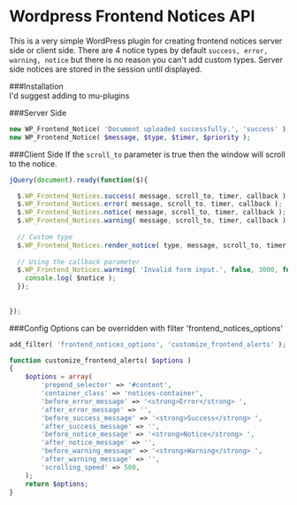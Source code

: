 Wordpress Frontend Notices API
==============================

This is a very simple WordPress plugin for creating frontend notices server side or client side. There are 4 notice types by default <code>success, error, warning, notice</code> but there is no reason you can't add custom types. Server side notices are stored in the session until displayed.

###Installation  
I'd suggest adding to mu-plugins

###Server Side
````php
new WP_Frontend_Notice( 'Document uploaded successfully.', 'success' ); 
new WP_Frontend_Notice( $message, $type, $timer, $priority ); 
````

###Client Side
If the <code>scroll_to</code> parameter is true then the window will scroll to the notice.
````javascript
jQuery(document).ready(function($){

  $.WP_Frontend_Notices.success( message, scroll_to, timer, callback );
  $.WP_Frontend_Notices.error( message, scroll_to, timer, callback );
  $.WP_Frontend_Notices.notice( message, scroll_to, timer, callback );
  $.WP_Frontend_Notices.warning( message, scroll_to, timer, callback );
  
  // Custom type
  $.WP_Frontend_Notices.render_notice( type, message, scroll_to, timer, callback );
  
  // Using the callback parameter
  $.WP_Frontend_Notices.warning( 'Invalid form input.', false, 3000, function( $notice ) {
  	console.log( $notice );
  });
  
  
});
````


###Config
Options can be overridden with filter 'frontend_notices_options'
````php
add_filter( 'frontend_notices_options', 'customize_frontend_alerts' );

function customize_frontend_alerts( $options )
{
	$options = array(
		'prepend_selector' => '#content',
		'container_class' => 'notices-container',
		'before_error_message' => '<strong>Error</strong> ',
		'after_error_message' => '',
		'before_success_message' => '<strong>Success</strong> ',
		'after_success_message' => '',
		'before_notice_message' => '<strong>Notice</strong> ',
		'after_notice_message' => '',
		'before_warning_message' => '<strong>Warning</strong> ',
		'after_warning_message' => '',
		'scrolling_speed' => 500,
	);
	return $options;
}
````
